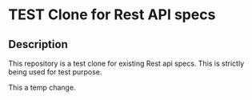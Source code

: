 # TEST Clone for Rest API specs

## Description

This repository is a test clone for existing Rest api specs. This is strictly being used for test purpose.

This a temp change.
